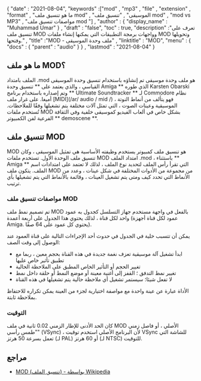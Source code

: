{
  "date" : "2021-08-04",
  "keywords" :["mod" , "mp3" , "file" , "extension" , "format" , "ما هو تنسيق ملف mod" , "الموسيقى" , "تنسيق ملف mod" , "mod vs MP3" , "مواصفات تنسيق ملف mod "] ,
  "author" : {
    "display_name" : "Muhammad Umar"
} ,
  "draft" : "false",
  "toc" : true,
  "description" :"تعرف على تنسيق ملف MOD وواجهات برمجة التطبيقات التي يمكنها إنشاء ملفات MOD وتحويلها وفتحها." ,
  "title" :"MOD - ملف وحدة الموسيقى" ,
  "linktitle" : "MOD",
  "menu" : {
    "docs" : {
      "parent" : "audio"
}
} ,
  "lastmod" : "2021-08-04"
}

## ما هو ملف MOD؟
الملف بامتداد .mod هو ملف وحدة موسيقى تم إنشاؤه باستخدام تنسيق وحدة الموسيقى القياسي ، والذي يعتمد على ** تنسيق وحدة Amiga ** الذي طوره Karsten Obarski وتم إصداره باستخدام برنامج ** Ultimate Soundtracker ** لـ Commodore نظام أميغا. على غرار ملف [MIDI](/ar/ audio / mid /) ، فهو يتألف من أنماط النوتة الموسيقية وعينات الصوت ، التي تمثل آلات مختلفة يتم تشغيلها وفقًا للملاحظات. تُستخدم ملفات MOD بشكل خاص في ألعاب الفيديو كموسيقى خلفية وفي الثقافة الفرعية لفن الكمبيوتر ** demoscene **.

## تنسيق ملف MOD

MOD هو تنسيق ملف كمبيوتر يستخدم وظيفته الأساسية هي تمثيل الموسيقى ، وكان تنسيق ملف الوحدة الأول. تستخدم ملفات MOD امتداد الملف .mod ، باستثناء ** Amiga ** التي تقرأ رأس الملف لتحديد نوع الملف ، لذلك لا تعتمد على امتدادات اسم الملف. يتكون ملف MOD من مجموعة من الأدوات المختلفة في شكل عينات ، وعدد من الأنماط التي تحدد كيف ومتى يتم تشغيل العينات ، وقائمة بالأنماط التي يتم تشغيلها بأي ترتيب.

### مواصفات تنسيق ملف MOD

تم تصميم نمط ملف MOD بالفعل في واجهة مستخدم جهاز التسلسل كجدول به عمود واحد لكل قناة ، لذلك يحتوي هذا الجدول على أربعة أعمدة (عمود لكل قناة أجهزة Amiga. يحتوي كل عمود على 64 صفًا).

يمكن أن تتسبب خلية في الجدول في حدوث أحد الإجراءات التالية على قناة العمود عند الوصول إلى وقت الصف:

- ابدأ تشغيل آلة موسيقية تعزف نغمة جديدة في هذه القناة بحجم معين ، ربما مع تطبيق تأثير خاص عليها
- تغيير الحجم أو التأثير الخاص المطبق على الملاحظة الحالية
- تغيير نمط التدفق ؛ القفز إلى أغنية معينة أو موضع النمط أو حلقة داخل نمط
- لا تفعل شيئا؛ سيستمر تشغيل أي ملاحظة حالية يتم تشغيلها في هذه القناة

الأداة عبارة عن عينة واحدة مع مواصفة اختيارية لجزء من العينة يمكن تكراره للاحتفاظ بملاحظة ثابتة.

### التوقيت
كان الحد الأدنى للإطار الزمني 0.02 ثانية في ملف MOD الأصلي ، أو فاصل زمني "طمس رأسي" (VSync) ، لأن البرنامج الأصلي استخدم توقيت VSync للشاشة التي تعمل بسرعة 50 هرتز (لـ PAL) أو 60 هرتز (لـ NTSC) للتوقيت.

## مراجع

* [MOD (تنسيق الملف) - بواسطة Wikipedia](https://en.wikipedia.org/wiki/MOD_ (file_format))

